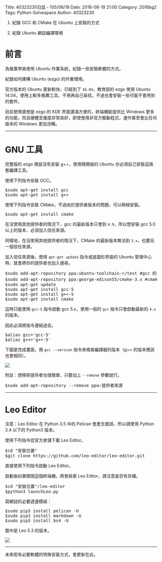 Title: 40323230日誌 - 105/08/19
Date: 2016-08-19 21:00
Category: 2016bg2
Tags: Python-Solvespace
Author: 40323230


1. 紀錄 GCC 和 CMake 在 Ubuntu 上安裝的方式

1. 紀錄 Ubuntu 網誌編譯環境

<!-- PELICAN_END_SUMMARY -->

前言
===

為推廣學員使用 Ubuntu 作業系統，紀錄一些安裝軟體的方式。

紀錄如何建構 Ubuntu (ezgo) 的作業環境。

官方版本的 Ubuntu 更新較快，已經到了 `16.04`，教育部的 ezgo 使用 Ubuntu 14.04，使用上較多推薦工具，不用再自己尋找，不過也會安裝一些可能不會用到的套件。

目前使用感想是 ezgo 的 KDE 界面還滿方便的，終端機能提供比 Windows 更多的功能，而且硬體支援度非常良好，即使使用非官方驅動程式，運作甚至會比任何版本的 Windows 更加流暢。

<hr>

GNU 工具
===

完整版的 ezgo 預設沒有安裝 g++，使用精簡版的 Ubuntu 亦必須自己安裝這兩套編譯工具。

使用下列指令安裝 GCC。

<pre>
$sudo apt-get install gcc
$sudo apt-get install g++
</pre>

使用下列指令安裝 CMake，不過由於提供者版本的問題，可以稍候安裝。

<pre>
$sudo apt-get install cmake
</pre>

在沒使用其他提供者的情況下，gcc 的最新版本只會到 `4.9`，所以想安裝 gcc 5.0 以上的版本，必須加入信任來源。

同樣地，在沒使用其他提供者的情況下，CMake 的最新版本無法到 `3.x`，也要另一個信任來源。

加入信任來源後，使用 `apt-get update` 指令或是圖形界面的 Ubuntu 管理中心時，就會將你的提供者也加入搜尋。

<pre>
$sudo add-apt-repository ppa:ubuntu-toolchain-r/test #gcc 的提供者
$sudo add-apt-repository ppa:george-edison55/cmake-3.x #cmake 的提供者
$sudo apt-get update
$sudo apt-get install gcc-5
$sudo apt-get install g++-5
$sudo apt-get install cmake
</pre>

這時只能使用 `gcc-5` 指令啟動 gcc 5.x，使用一般的 `gcc` 指令只會啟動最新的 `4.x` 的版本。

因此必須將指令連結過去。

<pre>
$alias gcc='gcc-5'
$alias g++='g++-5'
</pre>

下圖是完成畫面，用 `gcc --version` 指令來檢查編譯器的版本（g++ 的版本應該也會相同）。

<img src="http://i.imgur.com/8Di87en.png" >

附註：想移除提供者也很簡單，只要加上 `--remove` 參數就行。

<pre>
$sudo add-apt-repository --remove ppa:提供者來源
</pre>

<hr>

Leo Editor
===

注意：Leo Editor 在 Python 3.5 中的 Pelican 會產生錯誤，所以請使用 Python 3.4 以下的 Python3 版本。

使用下列指令從官方倉儲下載 Leo Editor。

<pre>
$cd "安裝位置"
$git clone https://github.com/leo-editor/leo-editor.git
</pre>

直接使用下列指令啟動 Leo Editor。

啟動後如果關閉這個終端機，將會結束 Leo Editor，請注意是否有存檔。

<pre>
$cd "安裝位置"/leo-editor
$python3 launchLeo.py
</pre>

寫網誌的必要週邊模組：

<pre>
$sudo pip3 install pelican -U
$sudo pip3 install markdown -U
$sudo pip3 install bs4 -U
</pre>

圖中是 Leo 5.3 的版本。

<img src="http://i.imgur.com/7VA7EXg.png" >

<hr>

未來若有必要軟體的特殊安裝方式，會更新在此。
